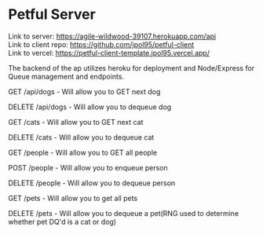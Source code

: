 # Petful Server

Link to server: https://agile-wildwood-39107.herokuapp.com/api <br />
Link to client repo: https://github.com/jpol95/petful-client <br />
Link to vercel: https://petful-client-template.jpol95.vercel.app/ <br />

The backend of the ap utilizes heroku for deployment and Node/Express for Queue management and endpoints. 

GET /api/dogs - Will allow you to GET next dog

DELETE /api/dogs - Will allow you to dequeue dog

GET /cats - Will allow you to GET next cat

DELETE /cats - Will allow you to dequeue cat

GET /people - Will allow you to GET all people

POST /people - Will allow you to enqueue person

DELETE /people - Will allow you to dequeue person

GET /pets - Will allow you to get all pets 

DELETE /pets - Will allow you to dequeue a pet(RNG used to determine whether pet DQ'd is a cat or dog)
